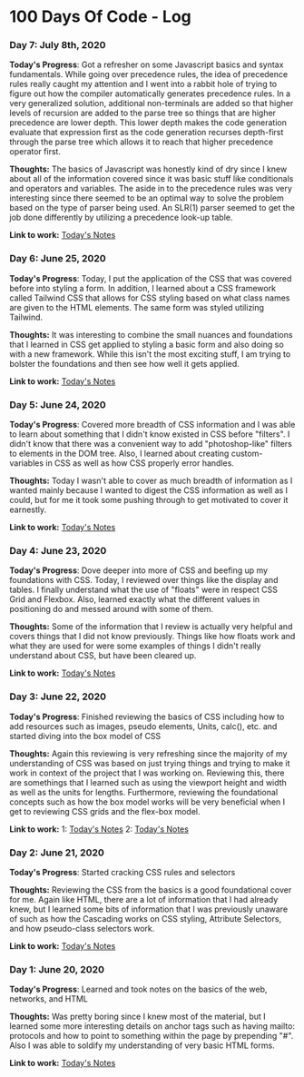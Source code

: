 # 100 Days Of Code - Log

### Day 7: July 8th, 2020

**Today's Progress**: Got a refresher on some Javascript basics and syntax fundamentals. While going over precedence rules, the idea of precedence rules really caught my attention and I went into a rabbit hole of trying to figure out how the compiler automatically generates precedence rules. In a very generalized solution, additional non-terminals are added so that higher levels of recursion are added to the parse tree so things that are higher precedence are lower depth. This lower depth makes the code generation evaluate that expression first as the code generation recurses depth-first through the parse tree which allows it to reach that higher precedence operator first.

**Thoughts:** The basics of Javascript was honestly kind of dry since I knew about all of the information covered since it was basic stuff like conditionals and operators and variables. The aside in to the precedence rules was very interesting since there seemed to be an optimal way to solve the problem based on the type of parser being used. An SLR(1) parser seemed to get the job done differently by utilizing a precedence look-up table.

**Link to work:** [Today's Notes](files/Round1Learning/Level4/JavascriptBasics.md)

### Day 6: June 25, 2020

**Today's Progress**: Today, I put the application of the CSS that was covered before into styling a form. In addition, I learned about a CSS framework called Tailwind CSS that allows for CSS styling based on what class names are given to the HTML elements. The same form was styled utilizing Tailwind.

**Thoughts:** It was interesting to combine the small nuances and foundations that I learned in CSS get applied to styling a basic form and also doing so with a new framework. While this isn't the most exciting stuff, I am trying to bolster the foundations and then see how well it gets applied.

**Link to work:** [Today's Notes](files/Round1Learning/Level3/MoreCSS.md)


### Day 5: June 24, 2020

**Today's Progress**: Covered more breadth of CSS information and I was able to learn about something that I didn't know existed in CSS before "filters". I didn't know that there was a convenient way to add "photoshop-like" filters to elements in the DOM tree. Also, I learned about creating custom-variables in CSS as well as how CSS properly error handles.

**Thoughts:** Today I wasn't able to cover as much breadth of information as I wanted mainly because I wanted to digest the CSS information as well as I could, but for me it took some pushing through to get motivated to cover it earnestly.

**Link to work:** [Today's Notes](files/Round1Learning/Level3/MoreCSS.md)

### Day 4: June 23, 2020

**Today's Progress**: Dove deeper into more of CSS and beefing up my foundations with CSS. Today, I reviewed over things like the display and tables. I finally understand what the use of "floats" were in respect CSS Grid and Flexbox. Also, learned exactly what the different values in positioning do and messed around with some of them.

**Thoughts:** Some of the information that I review is actually very helpful and covers things that I did not know previously. Things like how floats work and what they are used for were some examples of things I didn't really understand about CSS, but have been cleared up.

**Link to work:** [Today's Notes](files/Round1Learning/Level3/MoreCSS.md)

### Day 3: June 22, 2020

**Today's Progress**: Finished reviewing the basics of CSS including how to add resources such as images, pseudo elements, Units, calc(), etc. and started diving into the box model of CSS

**Thoughts:** Again this reviewing is very refreshing since the majority of my understanding of CSS was based on just trying things and trying to make it work in context of the project that I was working on. Reviewing this, there are somethings that I learned such as using the viewport height and width as well as the units for lengths. Furthermore, reviewing the foundational concepts such as how the box model works will be very beneficial when I get to reviewing CSS grids and the flex-box model.

**Link to work:** 1: [Today's Notes](files/Round1Learning/Level3/IntroToCSS.md) 2: [Today's Notes](files/Round1Learning/Level3/MoreCSS.md)

### Day 2: June 21, 2020

**Today's Progress**: Started cracking CSS rules and selectors

**Thoughts:** Reviewing the CSS from the basics is a good foundational cover for me. Again like HTML, there are a lot of information that I had already knew, but I learned some bits of information that I was previously unaware of such as how the Cascading works on CSS styling, Attribute Selectors, and how pseudo-class selectors work.

**Link to work:** [Today's Notes](files/Round1Learning/Level3/IntroToCSS.md)

### Day 1: June 20, 2020

**Today's Progress**: Learned and took notes on the basics of the web, networks, and HTML

**Thoughts:** Was pretty boring since I knew most of the material, but I learned some more interesting details on anchor tags such as having mailto: protocols and how to point to something within the page by prepending "#". Also I was able to soldify my understanding of very basic HTML forms.

**Link to work:** [Today's Notes](files/Round1Learning/Level2/NetworkingBasics.md)